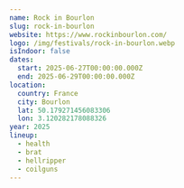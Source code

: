 ```yaml
---
name: Rock in Bourlon
slug: rock-in-bourlon
website: https://www.rockinbourlon.com/
logo: /img/festivals/rock-in-bourlon.webp
isIndoor: false
dates:
  start: 2025-06-27T00:00:00.000Z
  end: 2025-06-29T00:00:00.000Z
location:
  country: France
  city: Bourlon
  lat: 50.179271456083306
  lon: 3.120282178088326
year: 2025
lineup:
  - health
  - brat
  - hellripper
  - coilguns
---
```

